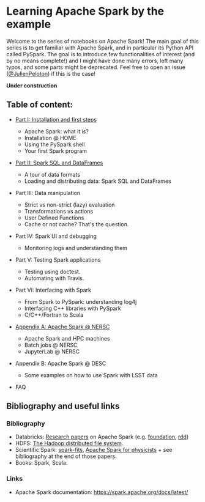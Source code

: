 # Learning Apache Spark by the example

Welcome to the series of notebooks on Apache Spark! The main goal of this series is to get familiar with Apache Spark, and in particular its Python API called PySpark. The goal is to introduce few functionalities of interest (and by no means complete!) and I might have done many errors, left many typos, and some parts might be deprecated. Feel free to open an issue ([@JulienPeloton](https://github.com/astrolabsoftware/spark-tutorials/issues/new?body=@JulienPeloton)) if this is the case!

**Under construction**

## Table of content:

- [Part I: Installation and first steps](https://github.com/astrolabsoftware/spark-tutorials/blob/master/spark_tutorial_part1_basics.ipynb)
    - Apache Spark: what it is?
    - Installation @ HOME
    - Using the PySpark shell
    - Your first Spark program
- [Part II: Spark SQL and DataFrames](https://github.com/astrolabsoftware/spark-tutorials/blob/master/spark_tutorial_part2_io.ipynb)
    - A tour of data formats
    - Loading and distributing data: Spark SQL and DataFrames
- Part III: Data manipulation
    - Strict vs non-strict (lazy) evaluation
    - Transformations vs actions
    - User Defined Functions
    - Cache or not cache? That's the question.
- Part IV: Spark UI and debugging
    - Monitoring logs and understanding them
- Part V: Testing Spark applications
    - Testing using doctest.
    - Automating with Travis.
- Part VI: Interfacing with Spark
    - From Spark to PySpark: understanding log4j
    - Interfacing C++ libraries with PySpark
    - C/C++/Fortran to Scala

- [Appendix A: Apache Spark @ NERSC](https://github.com/astrolabsoftware/spark-tutorials/blob/master/spark_tutorial_appA_at_nersc.ipynb)
    - Apache Spark and HPC machines
    - Batch jobs @ NERSC
    - JupyterLab @ NERSC

- Appendix B: Apache Spark @ DESC
    - Some examples on how to use Spark with LSST data

- FAQ

## Bibliography and useful links

### Bibliography

- Databricks: [Research papers](https://databricks.com/resources/type/research-papers/page/2) on Apache Spark (e.g. [foundation](https://pages.databricks.com/rs/094-YMS-629/images/hotcloud_spark.pdf), [rdd](https://pages.databricks.com/rs/094-YMS-629/images/nsdi_spark.pdf))
- HDFS: [The Hadoop distributed file system](http://storageconference.us/2010/Papers/MSST/Shvachko.pdf).
- Scientific Spark: [spark-fits](https://arxiv.org/abs/1804.07501), [Apache Spark for physicists](https://arxiv.org/abs/1807.03078) + see bibliography at the end of those papers.
- Books: Spark, Scala.

### Links

- Apache Spark documentation: https://spark.apache.org/docs/latest/
